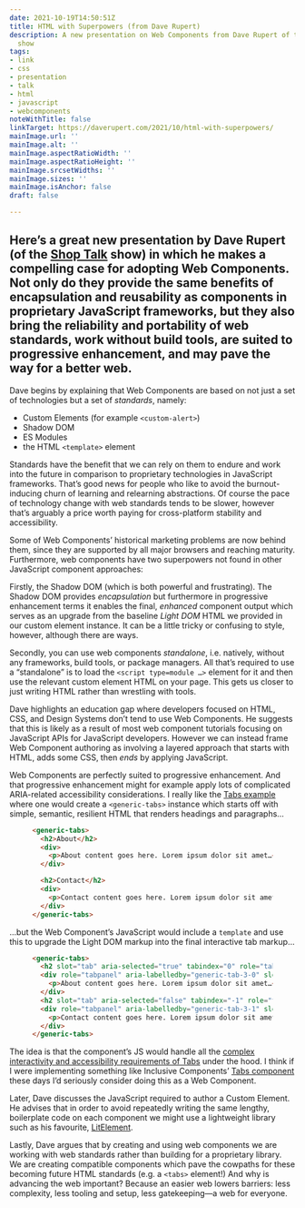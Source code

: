 ```yaml
---
date: 2021-10-19T14:50:51Z
title: HTML with Superpowers (from Dave Rupert)
description: A new presentation on Web Components from Dave Rupert of the Shop Talk
  show
tags:
- link
- css
- presentation
- talk
- html
- javascript
- webcomponents
noteWithTitle: false
linkTarget: https://daverupert.com/2021/10/html-with-superpowers/
mainImage.url: ''
mainImage.alt: ''
mainImage.aspectRatioWidth: ''
mainImage.aspectRatioHeight: ''
mainImage.srcsetWidths: ''
mainImage.sizes: ''
mainImage.isAnchor: false
draft: false

---
```

Here’s a great new presentation by Dave Rupert (of the [Shop Talk](https://shoptalkshow.com/) show) in which he makes a compelling case for adopting Web Components. Not only do they provide the same benefits of encapsulation and reusability as components in proprietary JavaScript frameworks, but they also bring the reliability and portability of web standards, work without build tools, are suited to progressive enhancement, and may pave the way for a better web. 
---

Dave begins by explaining that Web Components are based on not just a set of technologies but a set of _standards_, namely:

- Custom Elements (for example `<custom-alert>`)
- Shadow DOM
- ES Modules
- the HTML `<template>` element

Standards have the benefit that we can rely on them to endure and work into the future in comparison to proprietary technologies in JavaScript frameworks. That’s good news for people who like to avoid the burnout-inducing churn of learning and relearning abstractions. Of course the pace of technology change with web standards tends to be slower, however that’s arguably a price worth paying for cross-platform stability and accessibility.

Some of Web Components’ historical marketing problems are now behind them, since they are supported by all major browsers and reaching maturity. Furthermore, web components have two superpowers not found in other JavaScript component approaches: 

Firstly, the Shadow DOM (which is both powerful and frustrating). The Shadow DOM provides _encapsulation_ but furthermore in progressive enhancement terms it enables the final, _enhanced_ component output which serves as an upgrade from the baseline _Light DOM_ HTML we provided in our custom element instance. It can be a little tricky or confusing to style, however, although there are ways.

Secondly, you can use web components _standalone_, i.e. natively, without any frameworks, build tools, or package managers. All that’s required to use a “standalone” is to load the `<script type=module …>` element for it and then use the relevant custom element HTML on your page. This gets us closer to just writing HTML rather than wrestling with tools.

Dave highlights an education gap where developers focused on HTML, CSS, and Design Systems don’t tend to use Web Components. He suggests that this is likely as a result of most web component tutorials focusing on JavaScript APIs for JavaScript developers. However we can instead frame Web Component authoring as involving a layered approach that starts with HTML, adds some CSS, then _ends_ by applying JavaScript.

Web Components are perfectly suited to progressive enhancement. And that progressive enhancement might for example apply lots of complicated ARIA-related accessibility considerations. I really like the [Tabs example](https://genericcomponents.netlify.app/generic-tabs/demo/index.html) where one would create a `<generic-tabs>` instance which starts off with simple, semantic, resilient HTML that renders headings and paragraphs… 

<figure>

``` html
<generic-tabs>
  <h2>About</h2>
  <div>
    <p>About content goes here. Lorem ipsum dolor sit amet…</p>
  </div>

  <h2>Contact</h2>
  <div>
    <p>Contact content goes here. Lorem ipsum dolor sit amet…</p>
  </div> 
</generic-tabs>
```

</figure>

…but the Web Component’s JavaScript would include a `template` and use this to upgrade the Light DOM markup into the final interactive tab markup…

<figure>

``` html
<generic-tabs>
  <h2 slot="tab" aria-selected="true" tabindex="0" role="tab" id="generic-tab-3-0" aria-controls="generic-tab-3-0" selected="">About</h2>
  <div role="tabpanel" aria-labelledby="generic-tab-3-0" slot="panel">
    <p>About content goes here. Lorem ipsum dolor sit amet…</p>
  </div>
  <h2 slot="tab" aria-selected="false" tabindex="-1" role="tab" id="generic-tab-3-1" aria-controls="generic-tab-3-1">Contact</h2>
  <div role="tabpanel" aria-labelledby="generic-tab-3-1" slot="panel" hidden>
    <p>Contact content goes here. Lorem ipsum dolor sit amet…</p>
  </div>
</generic-tabs>
```

</figure>

The idea is that the component’s JS would handle all the [complex interactivity and accessibility requirements of Tabs](https://github.com/thepassle/generic-components/blob/master/generic-tabs/GenericTabs.js#L98) under the hood. I think if I were implementing something like Inclusive Components’ [Tabs component](https://inclusive-components.design/tabbed-interfaces/) these days I’d seriously consider doing this as a Web Component.

Later, Dave discusses the JavaScript required to author a Custom Element. He advises that in order to avoid repeatedly writing the same lengthy, boilerplate code on each component we might use a lightweight library such as his favourite, [LitElement](https://lit-element.polymer-project.org/guide).

Lastly, Dave argues that by creating and using web components we are working with web standards rather than building for a proprietary library. We are creating compatible components which pave the cowpaths for these becoming future HTML standards (e.g. a `<tabs>` element!) And why is advancing the web important? Because an easier web lowers barriers: less complexity, less tooling and setup, less gatekeeping—a web for everyone.  
